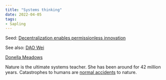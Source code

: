 ```yaml
---
title: "Systems thinking"
date: 2022-04-05
tags:
- Sapling
---
```

Seed: [Decentralization enables permissionless innovation](/notes/Decentralization%20enables%20permissionless%20innovation%201.md)

See also:
[DAO Wei](/notes/DAO%20Wei.md)

[Donella Meadows](/notes/Donella%20Meadows.md)

Nature is the ultimate systems teacher. She has been around for 42 million years. Catastrophes to humans are [normal accidents](https://en.wikipedia.org/wiki/Normal_Accidents) to nature. 









